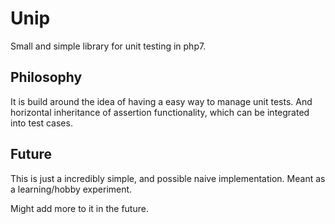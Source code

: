 # Unip
Small and simple library for unit testing in php7.

## Philosophy
It is build around the idea of having a easy way to manage unit tests. 
And horizontal inheritance of assertion functionality, which can be
integrated into test cases.

## Future
This is just a incredibly simple, and possible naive implementation. Meant as
a learning/hobby experiment.

Might add more to it in the future.
